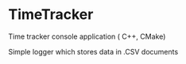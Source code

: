 # TimeTracker
Time tracker console application ( C++, CMake)

Simple logger which stores data in .CSV documents
